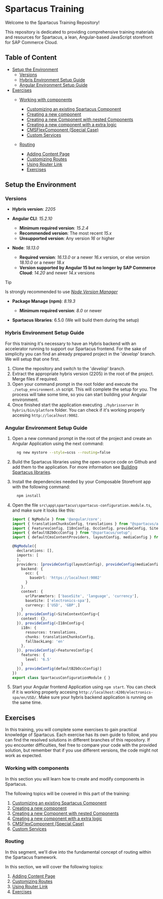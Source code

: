 # Spartacus Training

Welcome to the Spartacus Training Repository!

This repository is dedicated to providing comprehensive training materials and resources for Spartacus, a lean, Angular-based JavaScript storefront for SAP Commerce Cloud.

## Table of Content

- [Setup the Environment](#setup-the-environment)
  - [Versions](#versions)
  - [Hybris Environment Setup Guide](#hybris-environment-setup-guide)
  - [Angular Environment Setup Guide](#angular-environment-setup-guide)
- [Exercises](#exercises)
  - [Working with components](#working-with-components)
    - [Customizing an existing Spartacus Component](./resources/docs//exercises/01-customizing-an-existing-spartacus-component.md)
    - [Creating a new component](./resources/docs/exercises/02-creating-a-new-component.md)
    - [Creating a new Component with nested Components](./resources/docs/exercises/03-creating-a-new-component-with-nested-components.md)
    - [Creating a new component with a extra logic](./resources/docs/exercises/04-creating-a-new-component-with-a-extra-logic.md)
    - [CMSFlexComponent (Special Case)](./resources/docs/exercises/05-cmsflexcomponent-(special-case).md)
    - [Custom Services](./resources/docs/exercises/06-custom-services.md)
    
  - [Routing](#routing)
    - [Adding Content Page](./resources/docs/routing/01-adding-content-page.md)
    - [Customizing Routes](./resources/docs/routing/02-customizing-routes.md)
    - [Using Router Link](./resources/docs/routing/03-using-router-links.md)
    - [Exercises](./resources/docs/routing/04-exercises.md)

## Setup the Environment

### Versions

- **Hybris version**: *2205*

- **Angular CLI**: *15.2.10*
  - **Minimum required version**: *15.2.4*
  - **Recommended version**: The most recent *15.x*
  - **Unsupported version**: Any version *16* or higher

- **Node**: *18.13.0*
  - **Required version**: *16.13.0* or a newer *16.x* version, or else version *18.10.0* or a newer *18.x*
  - **Version supported by Angular 15 but no longer by SAP Commerce Cloud**: *14.20* and newer *14.x* versions

> [!TIP]
> Is strongly recommended to use [*Node Version Manager*](https://github.com/nvm-sh/nvm)

- **Package Manage (npm)**: *8.19.3*
  - **Minimum required version**: *8.0* or newer

- **Spartacus libraries**: 6.5.0 (We will build them during the setup)

### Hybris Environment Setup Guide

For this training it's necessary to have an Hybris backend with an accelerator running to support our Spartacus frontend. For the sake of simplicity you can find an already prepared project in the '*develop*' branch. We will setup that one first.

1. Clone the repository and switch to the '*develop*' branch.
2. Extract the appropriate hybris version (2205) in the root of the project. Merge files if required.
3. Open your command prompt in the root folder and execute the `./setup_environment.sh` script. This will complete the setup for you. The process will take some time, so you can start building your Angular environment.
4. Once finished start the application executing `./hybrisserver` in `hybris/bin/platform` folder. You can check if it's working properly accesing `http://localhost:9002`.

### Angular Environment Setup Guide

1. Open a new command prompt in the root of the project and create an Angular Application using the next command:

    ```sh
      ng new mystore --style=scss --routing=false
    ```

2. Build the Spartacus libraries using the open-source code on Github and add them to the application. For more information see [Building Spartacus libraries](./resources/docs/building-spartacus-libraries.md).
3. Install the dependencies needed by your Composable Storefront app with the following command:

    ```sh
      npm install
    ```

4. Open the file `src\app\spartacus\spartacus-configuration.module.ts`, and make sure it looks like this:

    ```ts
    import { NgModule } from '@angular/core';
    import { translationChunksConfig, translations } from "@spartacus/assets";
    import { FeaturesConfig, I18nConfig, OccConfig, provideConfig, SiteContextConfig } from "@spartacus/core";
    import { defaultB2bOccConfig } from "@spartacus/setup";
    import { defaultCmsContentProviders, layoutConfig, mediaConfig } from "@spartacus/storefront";

    @NgModule({
      declarations: [],
      imports: [
      ],
      providers: [provideConfig(layoutConfig), provideConfig(mediaConfig), ...defaultCmsContentProviders, provideConfig(<OccConfig>{
        backend: {
          occ: {
            baseUrl: 'https://localhost:9002'
          }
        },
        context: {
          urlParameters: ['baseSite', 'language', 'currency'],
          baseSite: ['electronics-spa'],
          currency: ['USD', 'GBP',]
        }
      }), provideConfig(<SiteContextConfig>{
        context: {},
      }), provideConfig(<I18nConfig>{
        i18n: {
          resources: translations,
          chunks: translationChunksConfig,
          fallbackLang: 'en'
        },
      }), provideConfig(<FeaturesConfig>{
        features: {
          level: '6.5'
        }
      }), provideConfig(defaultB2bOccConfig)]
    })
    export class SpartacusConfigurationModule { }

    ```
    
5. Start your Angular frontend Application using `npm start`. You can check if it is working properly accesing `http://localhost:4200/electronics-spa/en/USD/`. Make sure your hybris backend application is running on the same time.

## Exercises

In this training, you will complete some exercises to gain practical knowledge of Spartacus. Each exercise has its own guide to follow, and you can find the resolved solutions in different branches of this repository. If you encounter difficulties, feel free to compare your code with the provided solution, but remember that if you use different versions, the code might not work as expected.

### Working with components

In this section you will learn how to create and modify components in Spartacus.

The following topics will be covered in this part of the training:

1. [Customizing an existing Spartacus Component](./resources/docs/exercises/01-customizing-an-existing-spartacus-component.md)
2. [Creating a new component](./resources/docs/exercises/02-creating-a-new-component.md)
3. [Creating a new Component with nested Components](./resources/docs/exercises/03-creating-a-new-component-with-nested-components.md)
4. [Creating a new component with a extra logic](./resources/docs/exercises/04-creating-a-new-component-with-a-extra-logic.md)
5. [CMSFlexComponent (Special Case)](./resources/docs/exercises/05-cmsflexcomponent-(special-case).md)
5. [Custom Services](./resources/docs/exercises/06-custom-services.md)


### Routing

In this segment, we'll dive into the fundamental concept of routing within the Spartacus framework.

In this section, we will cover the following topics:

1. [Adding Content Page](./resources/docs/routing/01-adding-content-page.md)
2. [Customizing Routes](./resources/docs/routing/02-customizing-routes.md)
3. [Using Router Link](./resources/docs/routing/03-using-router-links.md)
4. [Exercises](./resources/docs/routing/04-exercises.md)
